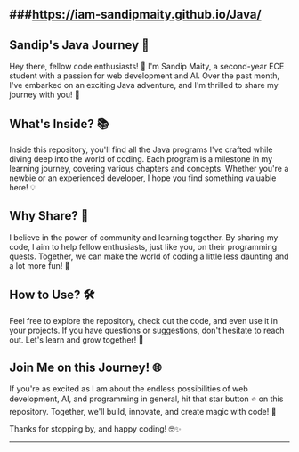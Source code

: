 ###https://iam-sandipmaity.github.io/Java/
---

## Sandip's Java Journey 🌟

Hey there, fellow code enthusiasts! 👋 I'm Sandip Maity, a second-year ECE student with a passion for web development and AI. Over the past month, I've embarked on an exciting Java adventure, and I'm thrilled to share my journey with you! 🚀

## What's Inside? 📚

Inside this repository, you'll find all the Java programs I've crafted while diving deep into the world of coding. Each program is a milestone in my learning journey, covering various chapters and concepts. Whether you're a newbie or an experienced developer, I hope you find something valuable here! 💡

## Why Share? 🤝

I believe in the power of community and learning together. By sharing my code, I aim to help fellow enthusiasts, just like you, on their programming quests. Together, we can make the world of coding a little less daunting and a lot more fun! 🤖

## How to Use? 🛠️

Feel free to explore the repository, check out the code, and even use it in your projects. If you have questions or suggestions, don't hesitate to reach out. Let's learn and grow together! 🌱

## Join Me on this Journey! 🌐

If you're as excited as I am about the endless possibilities of web development, AI, and programming in general, hit that star button ⭐️ on this repository. Together, we'll build, innovate, and create magic with code! 🌈

Thanks for stopping by, and happy coding! 🤓✨

---
